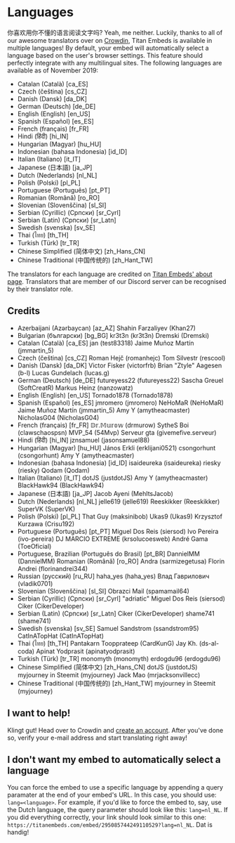 # Languages
你喜欢用你不懂的语言阅读文字吗? Yeah, me neither. Luckily, thanks to all of our awesome translators over on [Crowdin](http://translate.titanembeds.com/project/titanembeds), Titan Embeds is available in multiple languages! By default, your embed will automatically select a language based on the user's browser settings. This feature should perfectly integrate with any multilingual sites. The following languages are available as of November 2019:

* Catalan (Català) [ca_ES]
* Czech (čeština) [cs_CZ]
* Danish (Dansk) [da_DK]
* German (Deutsch) [de_DE]
* English (English) [en_US]
* Spanish (Español) [es_ES]
* French (français) [fr_FR]
* Hindi (हिंदी) [hi_IN]
* Hungarian (Magyar) [hu_HU]
* Indonesian (bahasa Indonesia) [id_ID]
* Italian (Italiano) [it_IT]
* Japanese (日本語) [ja_JP]
* Dutch (Nederlands) [nl_NL]
* Polish (Polski) [pl_PL]
* Portuguese (Português) [pt_PT]
* Romanian (Română) [ro_RO]
* Slovenian (Slovenščina) [sl_SI]
* Serbian (Cyrillic) (Српски) [sr_Cyrl]
* Serbian (Latin) (Српски) [sr_Latn]
* Swedish (svenska) [sv_SE]
* Thai (ไทย) [th_TH]
* Turkish (Türk) [tr_TR]
* Chinese Simplified (简体中文) [zh_Hans_CN]
* Chinese Traditional (中国传统的) [zh_Hant_TW]

The translators for each language are credited on [Titan Embeds' about page](https://titanembeds.com/about). Translators that are member of our Discord server can be recognised by their translator role.

## Credits

* Azerbaijani (Azərbaycan) [az_AZ]
Shahin Farzaliyev (Khan27)
* Bulgarian (български) [bg_BG]
kr3t3n (kr3t3n)
Dremski (Dremski)
* Catalan (Català) [ca_ES]
jan (test83318)
Jaime Muñoz Martín (jmmartin_5)
* Czech (čeština) [cs_CZ]
Roman Hejč (romanhejc)
Tom Silvestr (rescool)
* Danish (Dansk) [da_DK]
Victor Fisker (victorfrb)
Brian "Ztyle" Aagesen (b-l)
Lucas Gundelach (lucas.g)
* German (Deutsch) [de_DE]
futureyess22 (futureyess22)
Sascha Greuel (SoftCreatR)
Markus Heinz (nanzowatz)
* English (English) [en_US]
Tornado1878 (Tornado1878)
* Spanish (Español) [es_ES]
jmromero (jmromero)
NeHoMaR (NeHoMaR)
Jaime Muñoz Martín (jmmartin_5)
Amy Y (amytheacmaster)
NicholasG04 (NicholasG04)
* French (français) [fr_FR]
𝔻𝕣.𝕄𝕦𝕣𝕠𝕨 (drmurow)
SytheS Boi (clawschaospsn)
MVP_54 (54Mvp)
Serveur gta (givemefive.serveur)
* Hindi (हिंदी) [hi_IN]
jznsamuel (jasonsamuel88)
* Hungarian (Magyar) [hu_HU]
János Erkli (erklijani0521)
csongorhunt (csongorhunt)
Amy Y (amytheacmaster)
* Indonesian (bahasa Indonesia) [id_ID]
isaideureka (isaideureka)
riesky (riesky)
Qodam (Qodam)
* Italian (Italiano) [it_IT]
dotJS (justdotJS)
Amy Y (amytheacmaster)
BlackHawk94 (BlackHawk94)
* Japanese (日本語) [ja_JP]
Jacob Ayeni (MehItsJacob)
* Dutch (Nederlands) [nl_NL]
jelle619 (jelle619)
Reeskikker (Reeskikker)
SuperVK (SuperVK)
* Polish (Polski) [pl_PL]
That Guy (maksinibob)
Ukas9 (Ukas9)
Krzysztof Kurzawa (Crisu192)
* Portuguese (Português) [pt_PT]
Miguel Dos Reis (siersod)
Ivo Pereira (ivo-pereira)
DJ MARCIO EXTREME (krsolucoesweb)
André Gama (ToeOficial)
* Portuguese, Brazilian (Português do Brasil) [pt_BR]
DannielMM (DannielMM)
    Romanian (Română) [ro_RO]
Andra (sarmizegetusa)
Florin Andrei (florinandrei344)
* Russian (русский) [ru_RU]
haha_yes (haha_yes)
Влад Гаврилович (vladik0701)
* Slovenian (Slovenščina) [sl_SI]
Obrazci Mail (spamamail64)
* Serbian (Cyrillic) (Српски) [sr_Cyrl]
"adriatic" Miguel Dos Reis (siersod)
Ciker (CikerDeveloper)
* Serbian (Latin) (Српски) [sr_Latn]
Ciker (CikerDeveloper)
shame741 (shame741)
* Swedish (svenska) [sv_SE]
Samuel Sandstrom (ssandstrom95)
CatInATopHat (CatInATopHat)
* Thai (ไทย) [th_TH]
Pantakarn Toopprateep (CardKunG)
Jay Kh. (ds-al-coda)
Apinat Yodprasit (apinatyodprasit)
* Turkish (Türk) [tr_TR]
monomyth (monomyth)
erdogdu96 (erdogdu96)
* Chinese Simplified (简体中文) [zh_Hans_CN]
dotJS (justdotJS)
myjourney in Steemit (myjourney)
Jack Mao (mrjacksonvillecc)
* Chinese Traditional (中国传统的) [zh_Hant_TW]
myjourney in Steemit (myjourney)


## I want to help!

Klingt gut! Head over to Crowdin and [create an account](http://translate.titanembeds.com/join). After you've done so, verify your e-mail address and start translating right away!

## I don't want my embed to automatically select a language

You can force the embed to use a specific language by appending a query paramater at the end of your embed's URL. In this case, you should use: ``lang=<language>``. For example, if you'd like to force the embed to, say, use the Dutch language, the query parameter should look like this: ``lang=nl_NL``. If you did everything correctly, your link should look similar to this one: ``https://titanembeds.com/embed/295085744249110529?lang=nl_NL``. Dat is handig!
